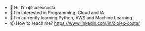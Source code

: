 - 👋 Hi, I’m @ciolexcosta
- 👀 I’m interested in Programming, Cloud and IA
- 🌱 I’m currently learning Python, AWS and Machine Learning.
- 📫 How to reach me? https://www.linkedin.com/in/ciolex-costa/

<!---
ciolexcosta/ciolexcosta is a ✨ special ✨ repository because its `README.md` (this file) appears on your GitHub profile.
You can click the Preview link to take a look at your changes.
--->
